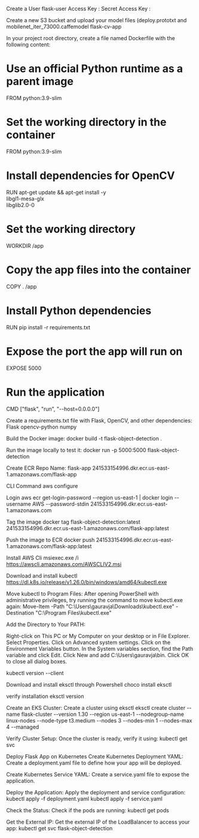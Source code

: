 Create a User
flask-user
Access Key : 
Secret Access Key : 

Create a new S3 bucket and upload your model files (deploy.prototxt and mobilenet_iter_73000.caffemodel
flask-cv-app

In your project root directory, create a file named Dockerfile with the following content:
# Use an official Python runtime as a parent image
FROM python:3.9-slim

# Set the working directory in the container
FROM python:3.9-slim

# Install dependencies for OpenCV
RUN apt-get update && apt-get install -y \
    libgl1-mesa-glx \
    libglib2.0-0

# Set the working directory
WORKDIR /app

# Copy the app files into the container
COPY . /app

# Install Python dependencies
RUN pip install -r requirements.txt

# Expose the port the app will run on
EXPOSE 5000

# Run the application
CMD ["flask", "run", "--host=0.0.0.0"]




Create a requirements.txt file with Flask, OpenCV, and other dependencies:
Flask
opencv-python
numpy



Build the Docker image:
docker build -t flask-object-detection .


Run the image locally to test it:
docker run -p 5000:5000 flask-object-detection


Create ECR 
Repo Name: flask-app
241533154996.dkr.ecr.us-east-1.amazonaws.com/flask-app

CLI Command
aws configure 

Login
aws ecr get-login-password --region us-east-1 | docker login --username AWS --password-stdin 241533154996.dkr.ecr.us-east-1.amazonaws.com

Tag the image
docker tag flask-object-detection:latest 241533154996.dkr.ecr.us-east-1.amazonaws.com/flask-app:latest


Push the image to ECR
docker push 241533154996.dkr.ecr.us-east-1.amazonaws.com/flask-app:latest


Install AWS Cli 
msiexec.exe /i https://awscli.amazonaws.com/AWSCLIV2.msi

Download and install kubectl
https://dl.k8s.io/release/v1.26.0/bin/windows/amd64/kubectl.exe

Move kubectl to Program Files: After opening PowerShell with administrative privileges, try running the command to move kubectl.exe again:
Move-Item -Path "C:\Users\gauravja\Downloads\kubectl.exe" -Destination "C:\Program Files\kubectl.exe"

Add the Directory to Your PATH:

Right-click on This PC or My Computer on your desktop or in File Explorer.
Select Properties.
Click on Advanced system settings.
Click on the Environment Variables button.
In the System variables section, find the Path variable and click Edit.
Click New and add C:\Users\gauravja\bin.
Click OK to close all dialog boxes.

kubectl version --client


Download and install eksctl through Powershell
choco install eksctl

verify installation
eksctl version

Create an EKS Cluster: Create a cluster using eksctl
eksctl create cluster --name flask-cluster --version 1.30 --region us-east-1 --nodegroup-name linux-nodes --node-type t3.medium --nodes 3 --nodes-min 1 --nodes-max 4 --managed


Verify Cluster Setup: Once the cluster is ready, verify it using:
kubectl get svc

Deploy Flask App on Kubernetes
Create Kubernetes Deployment YAML:
Create a deployment.yaml file to define how your app will be deployed.

Create Kubernetes Service YAML:
Create a service.yaml file to expose the application.

Deploy the Application: Apply the deployment and service configuration:
kubectl apply -f deployment.yaml
kubectl apply -f service.yaml


Check the Status: Check if the pods are running:
kubectl get pods

Get the External IP: Get the external IP of the LoadBalancer to access your app:
kubectl get svc flask-object-detection
